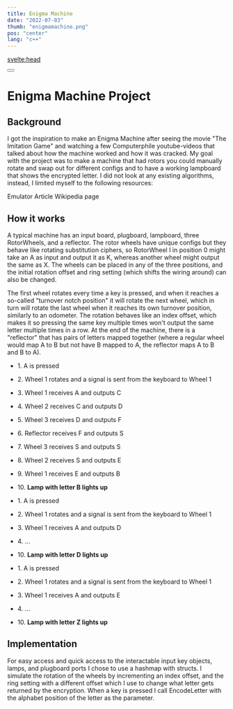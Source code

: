 ```yaml
---
title: Enigma Machine
date: "2022-07-03"
thumb: "enigmamachine.png"
pos: "center"
lang: "c++"
---
```


<script>
    import MDVideo from "$lib/components/MDVideo.svelte"
    import Collapse from "$lib/components/Collapse.svelte";
    import EnigmaStruct from "$lib/snippets/enigmastruct.md";
    import RotorEncryption from "$lib/snippets/rotorencryption.md";
    import EnigmaEncryption from "$lib/snippets/enigmaencryption.md";
    import ButtonLink from "$lib/components/ButtonLink.svelte";
    import Button from "$lib/components/Button.svelte";
    import SectionComponent from "$lib/components/SectionComponent.svelte";
</script>

<svelte:head>
<title>DavidB | Enigma Machine</title>
</svelte:head>

<Button href="/">
</Button>

<SectionComponent>

# Enigma Machine Project

## Background
I got the inspiration to make an Enigma Machine after seeing the movie "The Imitation Game" and watching a few Computerphile youtube-videos that talked about how the machine worked and how it was cracked. My goal with the project was to make a machine that had rotors you could manually rotate and swap out for different configs and to have a working lampboard that shows the encrypted letter. I did not look at any existing algorithms, instead, I limited myself to the following resources:

<ButtonLink href="https://www.101computing.net/enigma-machine-emulator/">
    Emulator
</ButtonLink>
<ButtonLink href="https://www.ciphermachinesandcryptology.com/en/enigmatech.htm">
    Article
</ButtonLink>
<ButtonLink href="https://en.wikipedia.org/wiki/Enigma_rotor_details">
    Wikipedia page
</ButtonLink>


## How it works
A typical machine has an input board, plugboard, lampboard, three RotorWheels, and a reflector. The rotor wheels have unique configs but they behave like rotating substitution ciphers, so RotorWheel I in position 0 might take an A as input and output it as K, whereas another wheel might output the same as X. The wheels can be placed in any of the three positions, and the initial rotation offset and ring setting (which shifts the wiring around) can also be changed.

<MDVideo width="640" height="360" src="/projectmedia/enigmamachine_rotorwheel.mp4" alt="a video showing a breakdown of a rotor, first showing the rotor plugs and wires rotating and then showing the wiring rotating separately "/>

The first wheel rotates every time a key is pressed, and when it reaches a so-called "turnover notch position" it will rotate the next wheel, which in turn will rotate the last wheel when it reaches its own turnover position, similarly to an odometer. The rotation behaves like an index offset, which makes it so pressing the same key multiple times won't output the same letter multiple times in a row. At the end of the machine, there is a "reflector" that has pairs of letters mapped together (where a regular wheel would map A to B but not have B mapped to A, the reflector maps A to B and B to A).


<Collapse title="Encryption Example">

- 1\. A is pressed
- 2\. Wheel 1 rotates and a signal is sent from the keyboard to Wheel 1
- 3\. Wheel 1 receives A and outputs C
- 4\. Wheel 2 receives C and outputs D
- 5\. Wheel 3 receives D and outputs F
- 6\. Reflector receives F and outputs S
- 7\. Wheel 3 receives S and outputs S
- 8\. Wheel 2 receives S and outputs E
- 9\. Wheel 1 receives E and outputs B
- 10\. **Lamp with letter B lights up**



- 1\. A is pressed
- 2\. Wheel 1 rotates and a signal is sent from the keyboard to Wheel 1
- 3\. Wheel 1 receives A and outputs D
- 4\. ...
- 10\. **Lamp with letter D lights up**



- 1\. A is pressed
- 2\. Wheel 1 rotates and a signal is sent from the keyboard to Wheel 1
- 3\. Wheel 1 receives A and outputs E
- 4\. ...
- 10\. **Lamp with letter Z lights up**

</Collapse>


## Implementation
For easy access and quick access to the interactable input key objects, lamps, and plugboard ports I chose to use a hashmap with structs.
I simulate the rotation of the wheels by incrementing an index offset, and the ring setting with a different offset which I use to change what letter gets returned by the encryption.
When a key is pressed I call EncodeLetter with the alphabet position of the letter as the parameter. 
<Collapse title="EnigmaComponents Struct Snippet">

<EnigmaStruct />

</Collapse>

<Collapse title="Individual Rotor Encryption Snippet">

<RotorEncryption />
</Collapse>

<Collapse title="Machine Encryption Snippet">

<EnigmaEncryption />

</Collapse>

</SectionComponent>